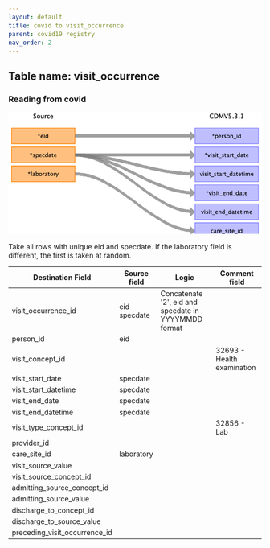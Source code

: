 ```yaml
---
layout: default
title: covid to visit_occurrence
parent: covid19 registry
nav_order: 2
---
```


## Table name: visit_occurrence

### Reading from covid

![](md_files/image9.png)

Take all rows with unique eid and specdate. If the laboratory field is different, the first is taken at random.

| Destination Field | Source field | Logic | Comment field |
| --- | --- | --- | --- |
| visit_occurrence_id | eid<br>specdate | Concatenate '2', eid and specdate in YYYYMMDD format|  |
| person_id | eid |  |  |
| visit_concept_id |  |  | 32693 - Health examination |
| visit_start_date | specdate |  |  |
| visit_start_datetime | specdate |  |  |
| visit_end_date | specdate |  |  |
| visit_end_datetime | specdate |  |  |
| visit_type_concept_id |  |  | 32856 - Lab |
| provider_id |  |  |  |
| care_site_id | laboratory |  |  |
| visit_source_value |  |  |  |
| visit_source_concept_id |  |  |  |
| admitting_source_concept_id |  |  |  |
| admitting_source_value |  |  |  |
| discharge_to_concept_id |  |  |  |
| discharge_to_source_value |  |  |  |
| preceding_visit_occurrence_id |  |  |  |

